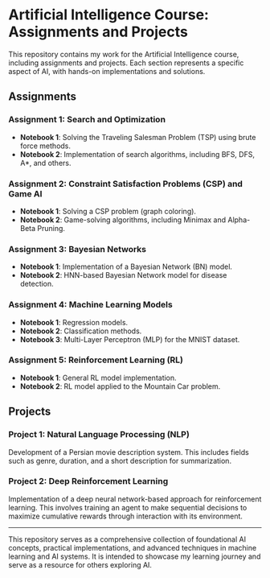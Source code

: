 # Artificial Intelligence Course: Assignments and Projects  

This repository contains my work for the Artificial Intelligence course, including assignments and projects. Each section represents a specific aspect of AI, with hands-on implementations and solutions.  

## Assignments  

### Assignment 1: Search and Optimization  
- **Notebook 1**: Solving the Traveling Salesman Problem (TSP) using brute force methods.  
- **Notebook 2**: Implementation of search algorithms, including BFS, DFS, A*, and others.  

### Assignment 2: Constraint Satisfaction Problems (CSP) and Game AI  
- **Notebook 1**: Solving a CSP problem (graph coloring).  
- **Notebook 2**: Game-solving algorithms, including Minimax and Alpha-Beta Pruning.  

### Assignment 3: Bayesian Networks  
- **Notebook 1**: Implementation of a Bayesian Network (BN) model.  
- **Notebook 2**: HNN-based Bayesian Network model for disease detection.  

### Assignment 4: Machine Learning Models  
- **Notebook 1**: Regression models.  
- **Notebook 2**: Classification methods.  
- **Notebook 3**: Multi-Layer Perceptron (MLP) for the MNIST dataset.  

### Assignment 5: Reinforcement Learning (RL)  
- **Notebook 1**: General RL model implementation.  
- **Notebook 2**: RL model applied to the Mountain Car problem.  

## Projects  

### Project 1: Natural Language Processing (NLP)  
Development of a Persian movie description system. This includes fields such as genre, duration, and a short description for summarization.  

### Project 2: Deep Reinforcement Learning  
Implementation of a deep neural network-based approach for reinforcement learning. This involves training an agent to make sequential decisions to maximize cumulative rewards through interaction with its environment.  

---

This repository serves as a comprehensive collection of foundational AI concepts, practical implementations, and advanced techniques in machine learning and AI systems. It is intended to showcase my learning journey and serve as a resource for others exploring AI.

